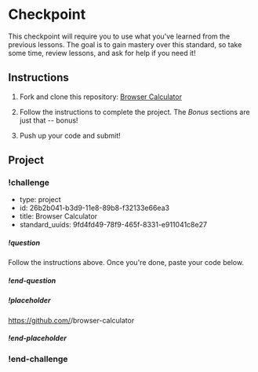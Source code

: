 # Checkpoint

This checkpoint will require you to use what you've learned from the previous lessons. The goal is to gain mastery over this standard, so take some time, review lessons, and ask for help if you need it!

## Instructions

1. Fork and clone this repository: [Browser Calculator](https://github.com/gSchool/browser-calculator)

1. Follow the instructions to complete the project. The *Bonus* sections are just that -- bonus!

1. Push up your code and submit!

## Project

<!-- Question -->

### !challenge

* type: project
* id: 26b2b041-b3d9-11e8-89b8-f32133e66ea3
* title: Browser Calculator
* standard_uuids: 9fd4fd49-78f9-465f-8331-e911041c8e27

##### !question

Follow the instructions above. Once you're done, paste your code below.

##### !end-question

##### !placeholder

https://github.com/<username>/browser-calculator

##### !end-placeholder

### !end-challenge
